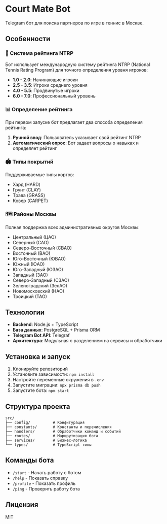 # Court Mate Bot

Telegram бот для поиска партнеров по игре в теннис в Москве.

## Особенности

### 🎾 Система рейтинга NTRP

Бот использует международную систему рейтинга NTRP (National Tennis Rating Program) для точного определения уровня игроков:

-   **1.0 - 2.0**: Начинающие игроки
-   **2.5 - 3.5**: Игроки среднего уровня
-   **4.0 - 5.5**: Продвинутые игроки
-   **6.0 - 7.0**: Профессиональный уровень

### 📊 Определение рейтинга

При первом запуске бот предлагает два способа определения рейтинга:

1. **Ручной ввод**: Пользователь указывает свой рейтинг NTRP
2. **Автоматический опрос**: Бот задает вопросы о навыках и определяет рейтинг

### 🏟️ Типы покрытий

Поддерживаемые типы кортов:

-   Хард (HARD)
-   Грунт (CLAY)
-   Трава (GRASS)
-   Ковер (CARPET)

### 🗺️ Районы Москвы

Полная поддержка всех административных округов Москвы:

-   Центральный (ЦАО)
-   Северный (САО)
-   Северо-Восточный (СВАО)
-   Восточный (ВАО)
-   Юго-Восточный (ЮВАО)
-   Южный (ЮАО)
-   Юго-Западный (ЮЗАО)
-   Западный (ЗАО)
-   Северо-Западный (СЗАО)
-   Зеленоградский (ЗелАО)
-   Новомосковский (НАО)
-   Троицкий (ТАО)

## Технологии

-   **Backend**: Node.js + TypeScript
-   **База данных**: PostgreSQL + Prisma ORM
-   **Telegram Bot API**: Telegraf
-   **Архитектура**: Модульная с разделением на сервисы и обработчики

## Установка и запуск

1. Клонируйте репозиторий
2. Установите зависимости: `npm install`
3. Настройте переменные окружения в `.env`
4. Запустите миграции: `npx prisma db push`
5. Запустите бота: `npm start`

## Структура проекта

```
src/
├── config/          # Конфигурация
├── constants/       # Константы и перечисления
├── handlers/        # Обработчики команд и событий
├── routes/          # Маршрутизация бота
├── services/        # Бизнес-логика
└── types/           # TypeScript типы
```

## Команды бота

-   `/start` - Начать работу с ботом
-   `/help` - Показать справку
-   `/profile` - Показать профиль
-   `/ping` - Проверить работу бота

## Лицензия

MIT
